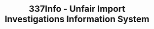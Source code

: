 ---
layout: default
bigquery: https://console.cloud.google.com/bigquery?p=patents-public-data&d=usitc_investigations&page=dataset&project=sheets-management-319211
citation: US International Trade Commission 337Info Unfair Import Investigations Information
  System
contributors: US International Trade Comission
cost: None
description: US International Trade Commission 337Info Unfair Import Investigations
  Information System contains data on investigations done under Section 337. Section
  337 declares the infringement of certain statutory intellectual property rights
  and other forms of unfair competition in import trade to be unlawful practices.
  Most Section 337 investigations involve allegations of patent or registered trademark
  infringement.
documentation: FAQ and tutorial available on the site
last_edit: 04/11/2022, 11:40:57
location: https://pubapps2.usitc.gov/337external/
maintained_by: US International Trade Comission
schema_fields:
- currentActiveALJ
- docketNo
- ouiiParticipation
- actualEndDateEvidHear
- finalIdOnViolationIssue
- finalDetNoViolation
- teoIdDueDate
- investigationType
- teoProceedingInvolved
- htsNumbers
- currentStatus
- patentNumbers
- startDateMarkmanHearing
- actualStartDateEvidHear
- issueDateOtherNonFinal
- internalRemand
- ouiiAttorney
- cafcAppeals
- publication_number
- scheduledStartDateEvidHear
- lastUpdated
- respondent
- markmanHearing
- teoIdIssueDate
- investigationTermDate
- gcAttorney
- invUnfairAct
- investigationNo
- finalIdOnViolationDue
- title
- trademarkNumbers
- dateOfPublicationFrNotice
- scheduledEndDateEvidHear
- copyrightNumbers
- endDateMarkmanHearing
- finalDetViolation
- dateComplaintFiled
- teoReliefGranted
- dateCreated
- aljAssigned
- targetDate
- patentNumber
- complainant
- id
shortname: unfair_import_investigations
tags:
- import
- legal
- trade
timeframe: 2008-2021 (prior to 2008 downloadable as a JSON file)
title: 337Info - Unfair Import Investigations Information System
uuid: 2721f5ec-e599-4890-9265-9706719fc71e
---
